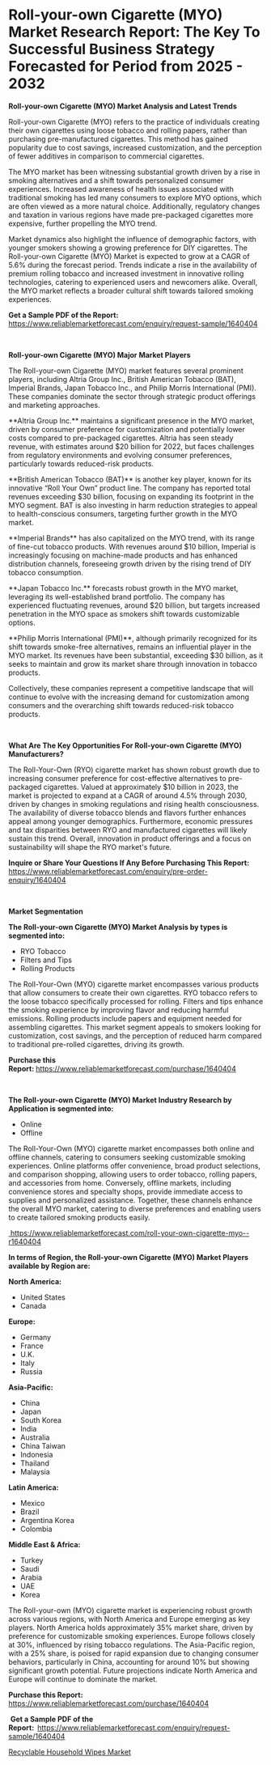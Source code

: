 <p><h1>Roll-your-own Cigarette (MYO) Market Research Report: The Key To Successful Business Strategy Forecasted for Period from 2025 - 2032</h1></p><p><strong>Roll-your-own Cigarette (MYO) Market Analysis and Latest Trends</strong></p>
<p><p>Roll-your-own Cigarette (MYO) refers to the practice of individuals creating their own cigarettes using loose tobacco and rolling papers, rather than purchasing pre-manufactured cigarettes. This method has gained popularity due to cost savings, increased customization, and the perception of fewer additives in comparison to commercial cigarettes. </p><p>The MYO market has been witnessing substantial growth driven by a rise in smoking alternatives and a shift towards personalized consumer experiences. Increased awareness of health issues associated with traditional smoking has led many consumers to explore MYO options, which are often viewed as a more natural choice. Additionally, regulatory changes and taxation in various regions have made pre-packaged cigarettes more expensive, further propelling the MYO trend.</p><p>Market dynamics also highlight the influence of demographic factors, with younger smokers showing a growing preference for DIY cigarettes. The Roll-your-own Cigarette (MYO) Market is expected to grow at a CAGR of 5.6% during the forecast period. Trends indicate a rise in the availability of premium rolling tobacco and increased investment in innovative rolling technologies, catering to experienced users and newcomers alike. Overall, the MYO market reflects a broader cultural shift towards tailored smoking experiences.</p></p>
<p><strong>Get a Sample PDF of the Report:&nbsp;</strong> <a href="https://www.reliablemarketforecast.com/enquiry/request-sample/1640404?utm_campaign=1832&utm_medium=2&utm_source=Github&utm_content=ia&utm_term=09022025&utm_id=roll-your-own-cigarette-myo">https://www.reliablemarketforecast.com/enquiry/request-sample/1640404</a></p>
<p>&nbsp;</p>
<p><strong>Roll-your-own Cigarette (MYO) Major Market Players</strong></p>
<p><p>The Roll-your-own Cigarette (MYO) market features several prominent players, including Altria Group Inc., British American Tobacco (BAT), Imperial Brands, Japan Tobacco Inc., and Philip Morris International (PMI). These companies dominate the sector through strategic product offerings and marketing approaches.</p><p>**Altria Group Inc.** maintains a significant presence in the MYO market, driven by consumer preference for customization and potentially lower costs compared to pre-packaged cigarettes. Altria has seen steady revenue, with estimates around $20 billion for 2022, but faces challenges from regulatory environments and evolving consumer preferences, particularly towards reduced-risk products.</p><p>**British American Tobacco (BAT)** is another key player, known for its innovative “Roll Your Own” product line. The company has reported total revenues exceeding $30 billion, focusing on expanding its footprint in the MYO segment. BAT is also investing in harm reduction strategies to appeal to health-conscious consumers, targeting further growth in the MYO market.</p><p>**Imperial Brands** has also capitalized on the MYO trend, with its range of fine-cut tobacco products. With revenues around $10 billion, Imperial is increasingly focusing on machine-made products and has enhanced distribution channels, foreseeing growth driven by the rising trend of DIY tobacco consumption.</p><p>**Japan Tobacco Inc.** forecasts robust growth in the MYO market, leveraging its well-established brand portfolio. The company has experienced fluctuating revenues, around $20 billion, but targets increased penetration in the MYO space as smokers shift towards customizable options.</p><p>**Philip Morris International (PMI)**, although primarily recognized for its shift towards smoke-free alternatives, remains an influential player in the MYO market. Its revenues have been substantial, exceeding $30 billion, as it seeks to maintain and grow its market share through innovation in tobacco products.</p><p>Collectively, these companies represent a competitive landscape that will continue to evolve with the increasing demand for customization among consumers and the overarching shift towards reduced-risk tobacco products.</p></p>
<p>&nbsp;</p>
<p><strong>What Are The Key Opportunities For Roll-your-own Cigarette (MYO) Manufacturers?</strong></p>
<p><p>The Roll-Your-Own (RYO) cigarette market has shown robust growth due to increasing consumer preference for cost-effective alternatives to pre-packaged cigarettes. Valued at approximately $10 billion in 2023, the market is projected to expand at a CAGR of around 4.5% through 2030, driven by changes in smoking regulations and rising health consciousness. The availability of diverse tobacco blends and flavors further enhances appeal among younger demographics. Furthermore, economic pressures and tax disparities between RYO and manufactured cigarettes will likely sustain this trend. Overall, innovation in product offerings and a focus on sustainability will shape the RYO market's future.</p></p>
<p><strong>Inquire or Share Your Questions If Any Before Purchasing This Report:</strong> <a href="https://www.reliablemarketforecast.com/enquiry/pre-order-enquiry/1640404?utm_campaign=1832&utm_medium=2&utm_source=Github&utm_content=ia&utm_term=09022025&utm_id=roll-your-own-cigarette-myo">https://www.reliablemarketforecast.com/enquiry/pre-order-enquiry/1640404</a></p>
<p>&nbsp;</p>
<p><strong>Market Segmentation</strong></p>
<p><strong>The Roll-your-own Cigarette (MYO) Market Analysis by types is segmented into:</strong></p>
<p><ul><li>RYO Tobacco</li><li>Filters and Tips</li><li>Rolling Products</li></ul></p>
<p><p>The Roll-Your-Own (MYO) cigarette market encompasses various products that allow consumers to create their own cigarettes. RYO tobacco refers to the loose tobacco specifically processed for rolling. Filters and tips enhance the smoking experience by improving flavor and reducing harmful emissions. Rolling products include papers and equipment needed for assembling cigarettes. This market segment appeals to smokers looking for customization, cost savings, and the perception of reduced harm compared to traditional pre-rolled cigarettes, driving its growth.</p></p>
<p><strong>Purchase this Report:&nbsp;</strong><a href="https://www.reliablemarketforecast.com/purchase/1640404?utm_campaign=1832&utm_medium=2&utm_source=Github&utm_content=ia&utm_term=09022025&utm_id=roll-your-own-cigarette-myo">https://www.reliablemarketforecast.com/purchase/1640404</a></p>
<p>&nbsp;</p>
<p><strong>The Roll-your-own Cigarette (MYO) Market Industry Research by Application is segmented into:</strong></p>
<p><ul><li>Online</li><li>Offline</li></ul></p>
<p><p>The Roll-Your-Own (MYO) cigarette market encompasses both online and offline channels, catering to consumers seeking customizable smoking experiences. Online platforms offer convenience, broad product selections, and comparison shopping, allowing users to order tobacco, rolling papers, and accessories from home. Conversely, offline markets, including convenience stores and specialty shops, provide immediate access to supplies and personalized assistance. Together, these channels enhance the overall MYO market, catering to diverse preferences and enabling users to create tailored smoking products easily.</p></p>
<p><a href="https://www.reliablemarketforecast.com/roll-your-own-cigarette-myo--r1640404?utm_campaign=1832&utm_medium=2&utm_source=Github&utm_content=ia&utm_term=09022025&utm_id=roll-your-own-cigarette-myo">&nbsp;https://www.reliablemarketforecast.com/roll-your-own-cigarette-myo--r1640404</a></p>
<p><strong>In terms of Region, the Roll-your-own Cigarette (MYO) Market Players available by Region are:</strong></p>
<p>
    <p> <strong> North America: </strong>
        <ul>
            <li>United States</li>
            <li>Canada</li>
        </ul>
        </p> 
    <p> <strong> Europe: </strong>
        <ul>
            <li>Germany</li>
            <li>France</li>
            <li>U.K.</li>
            <li>Italy</li>
            <li>Russia</li>
        </ul>
        </p> 
    <p> <strong> Asia-Pacific: </strong>
        <ul>
            <li>China</li>
            <li>Japan</li>
            <li>South Korea</li>
            <li>India</li>
            <li>Australia</li>
            <li>China Taiwan</li>
            <li>Indonesia</li>
            <li>Thailand</li>
            <li>Malaysia</li>
        </ul>
        </p> 
    <p> <strong> Latin America: </strong>
        <ul>
            <li>Mexico</li>
            <li>Brazil</li>
            <li>Argentina Korea</li>
            <li>Colombia</li>
        </ul>
        </p> 
    <p> <strong> Middle East & Africa: </strong>
        <ul>
            <li>Turkey</li>
            <li>Saudi</li>
            <li>Arabia</li>
            <li>UAE</li>
            <li>Korea</li>
        </ul>
    </p>
    </p>
<p><p>The Roll-your-own (MYO) cigarette market is experiencing robust growth across various regions, with North America and Europe emerging as key players. North America holds approximately 35% market share, driven by preference for customizable smoking experiences. Europe follows closely at 30%, influenced by rising tobacco regulations. The Asia-Pacific region, with a 25% share, is poised for rapid expansion due to changing consumer behaviors, particularly in China, accounting for around 10% but showing significant growth potential. Future projections indicate North America and Europe will continue to dominate the market.</p></p>
<p><strong>Purchase this Report: </strong><a href="https://www.reliablemarketforecast.com/purchase/1640404?utm_campaign=1832&utm_medium=2&utm_source=Github&utm_content=ia&utm_term=09022025&utm_id=roll-your-own-cigarette-myo">https://www.reliablemarketforecast.com/purchase/1640404</a></p>
<p>&nbsp;<strong>Get a Sample PDF of the Report:&nbsp;&nbsp;</strong><a href="https://www.reliablemarketforecast.com/enquiry/request-sample/1640404?utm_campaign=1832&utm_medium=2&utm_source=Github&utm_content=ia&utm_term=09022025&utm_id=roll-your-own-cigarette-myo">https://www.reliablemarketforecast.com/enquiry/request-sample/1640404</a></p>
<p><strong></strong></p>
<p><p><a href="https://github.com/AKSHATREPORTPRIME/Market-Research-Report-List-7/blob/main/recyclable-household-wipes-market.md?utm_campaign=1832&utm_medium=2&utm_source=Github&utm_content=ia&utm_term=09022025&utm_id=roll-your-own-cigarette-myo">Recyclable Household Wipes Market</a></p></p>